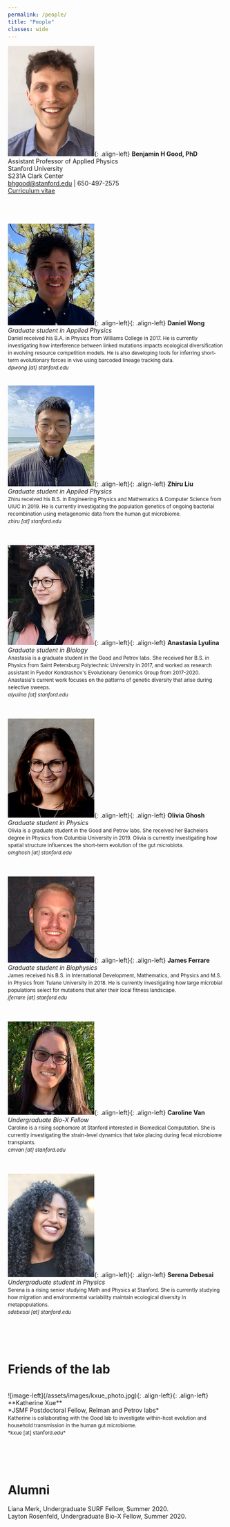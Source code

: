 ```yaml
---
permalink: /people/
title: "People"
classes: wide
---
```


![image-left](/assets/images/bgood_photo_small.jpg){: .align-left}
**Benjamin H Good, PhD** <br/>
Assistant Professor of Applied Physics<br/>
Stanford University<br/>
S231A Clark Center <br/>
bhgood@stanford.edu | 650-497-2575 <br/>
<a href="/assets/pdfs/bgood_cv_07132020.pdf">Curriculum vitae</a><br/>
<br/>
<br/>
<br/>
<br/>
![image-left](/assets/images/dwong_photo.png){: .align-left}{: .align-left}
**Daniel Wong** <br/>
*Graduate student in Applied Physics*<br/>
<small>Daniel received his B.A. in Physics from Williams College in 2017. He is currently investigating how interference between linked mutations impacts ecological diversification in evolving resource competition models. He is also developing tools for inferring short-term evolutionary forces in vivo using barcoded lineage tracking data. <br/>
*dpwong [at] stanford.edu*<br/></small>
<br/>
<br/>
![image-left](/assets/images/zliu_photo.jpg){: .align-left}{: .align-left}
**Zhiru Liu** <br/>
*Graduate student in Applied Physics*<br/>
<small>Zhiru received his B.S. in Engineering Physics and Mathematics & Computer Science from UIUC in 2019. He is currently investigating the population genetics of ongoing bacterial recombination using metagenomic data from the human gut microbiome.<br/>
*zhiru [at] stanford.edu*<br/></small>
<br/>
<br/>

![image-left](/assets/images/alyulina_photo.jpg){: .align-left}{: .align-left}
**Anastasia Lyulina** <br/>
*Graduate student in Biology*<br/>
<small>Anastasia is a graduate student in the Good and Petrov labs. She received her B.S. in Physics from Saint Petersburg Polytechnic University in 2017, and worked as research assistant in Fyodor Kondrashov's Evolutionary Genomics Group from 2017-2020. Anastasia's current work focuses on the patterns of genetic diversity that arise during selective sweeps. 
<br/>
*alyulina [at] stanford.edu*<br/></small>
<br/>
<br/>

![image-left](/assets/images/oghosh_photo.jpg){: .align-left}{: .align-left}
**Olivia Ghosh** <br/>
*Graduate student in Physics*<br/>
<small>
Olivia is a graduate student in the Good and Petrov labs. She received her Bachelors degree in Physics from Columbia University in 2019. Olivia is currently investigating how spatial structure influences the short-term evolution of the gut microbiota. 
<br/>
*omghosh [at] stanford.edu*<br/></small>
<br/>
<br/>

![image-left](/assets/images/jferrare_photo.png){: .align-left}{: .align-left}
**James Ferrare** <br/>
*Graduate student in Biophysics*<br/>
<small>
James received his B.S. in International Development, Mathematics, and Physics and M.S. in Physics from Tulane University in 2018. He is currently investigating how large microbial populations select for mutations that alter their local fitness landscape. 
<br/>
*jferrare [at] stanford.edu*<br/></small>
<br/>
<br/>

![image-left](/assets/images/cvan_photo.jpg){: .align-left}{: .align-left}
**Caroline Van** <br/>
*Undergraduate Bio-X Fellow*<br/>
<small>Caroline is a rising sophomore at Stanford interested in Biomedical Computation. She is currently investigating the strain-level dynamics that take placing during fecal microbiome transplants.<br/>
*cmvan [at] stanford.edu*<br/></small>
<br/>
<br/>

![image-left](/assets/images/sdebesai_photo.jpg){: .align-left}{: .align-left}
**Serena Debesai** <br/>
*Undergraduate student in Physics*<br/>
<small>Serena is a rising senior studying Math and Physics at Stanford. She is currently studying how migration and environmental variability maintain ecological diversity in  metapopulations.<br/>
*sdebesai [at] stanford.edu*<br/></small>
<br/>
<br/>
<br/>
<br/>

# Friends of the lab
<br/>
![image-left](/assets/images/kxue_photo.jpg){: .align-left}{: .align-left}
**Katherine Xue** <br/>
*JSMF Postdoctoral Fellow, Relman and Petrov labs*<br/>
<small>Katherine is collaborating with the Good lab to investigate within-host evolution and household transmission in the human gut microbiome.<br/>
*kxue [at] stanford.edu* <br/></small>
<br/>
<br/>
<br/>
<br/>

# Alumni
Liana Merk, Undergraduate SURF Fellow, Summer 2020. <br/>
Layton Rosenfeld, Undergraduate Bio-X Fellow, Summer 2020.<br/> 

<!--<br/>
<br/>
![image-left](/assets/images/lmerk_photo.jpg){: .align-left}{: .align-left}
**Liana Merk** <br/>
*Undergraduate SURF Fellow*<br/>
<small>Liana is a rising senior at Caltech majoring in Bioengineering. She is currently developing tools for tracking within-host evolution and strain turnover in the rumen microbiome.<br/>
*lmerk [at] caltech.edu*<br/></small>

<br/>
<br/>
<br/>
<br/>
![image-left](/assets/images/lrosenfeld_photo.jpg){: .align-left}{: .align-left}
**Layton Rosenfeld** <br/>
*Undergraduate Bio-X Fellow*<br/>
<small>Layton is a rising sophomore at Stanford interested in Computational Biology. She is currently investigating the links between short-term evolution and community structure using metagenomic data from the human gut microbiome. <br/>
*laytonr [at] stanford.edu*<br/></small>
<br/>
<br/>

%<br/>
%<br/>
%<br/>
%<br/>
<br/>
![image-left](/assets/images/genome.png){: .align-left}
<br/>We are currently looking for new postdocs, graduate students, and undergraduates to join our team. Please visit our <a href="/research/">opportunities page</a> for more details. --> 